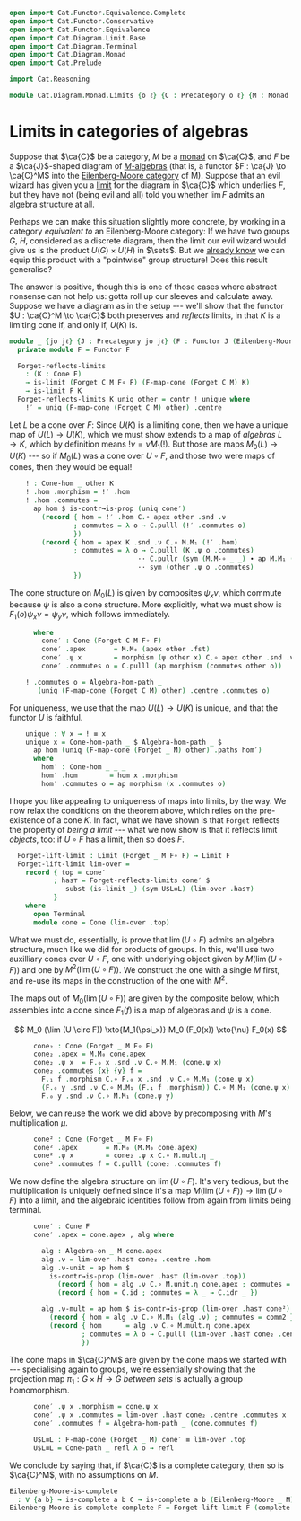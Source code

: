 ```agda
open import Cat.Functor.Equivalence.Complete
open import Cat.Functor.Conservative
open import Cat.Functor.Equivalence
open import Cat.Diagram.Limit.Base
open import Cat.Diagram.Terminal
open import Cat.Diagram.Monad
open import Cat.Prelude

import Cat.Reasoning

module Cat.Diagram.Monad.Limits {o ℓ} {C : Precategory o ℓ} {M : Monad C} where
```

<!--
```agda
private
  module EM = Cat.Reasoning (Eilenberg-Moore C M)
  module C = Cat.Reasoning C
  module M = Monad M

open Algebra-hom
open Algebra-on
open Cone-hom
open Cone
```
-->

# Limits in categories of algebras

Suppose that $\ca{C}$ be a category, $M$ be a [monad] on $\ca{C}$, and
$F$ be a $\ca{J}$-shaped diagram of [$M$-algebras][malg] (that is, a
functor $F : \ca{J} \to \ca{C}^M$ into the [Eilenberg-Moore category] of
M). Suppose that an evil wizard has given you a [limit] for the diagram
in $\ca{C}$ which underlies $F$, but they have not (being evil and all)
told you whether $\lim F$ admits an algebra structure at all.

[monad]: Cat.Diagram.Monad.html#monads
[malg]: Cat.Diagram.Monad.html#algebras-over-a-monad
[Eilenberg-Moore category]: Cat.Diagram.Monad.html#eilenberg-moore-category
[limit]: Cat.Diagram.Limit.Base.html

Perhaps we can make this situation slightly more concrete, by working in
a category _equivalent to_ an Eilenberg-Moore category: If we have two
groups $G$, $H$, considered as a discrete diagram, then the limit our
evil wizard would give us is the product $U(G) \times U(H)$ in $\sets$.
But we [already know] we can equip this product with a "pointwise" group
structure! Does this result generalise?

[already know]: Algebra.Group.Cat.FinitelyComplete.html#direct-products

The answer is positive, though this is one of those cases where abstract
nonsense can not help us: gotta roll up our sleeves and calculate away.
Suppose we have a diagram as in the setup --- we'll show that the
functor $U : \ca{C}^M \to \ca{C}$ both preserves and _reflects_ limits,
in that $K$ is a limiting cone if, and only if, $U(K)$ is.

```agda
module _ {jo jℓ} {J : Precategory jo jℓ} (F : Functor J (Eilenberg-Moore C M)) where
  private module F = Functor F

  Forget-reflects-limits
    : (K : Cone F)
    → is-limit (Forget C M F∘ F) (F-map-cone (Forget C M) K)
    → is-limit F K
  Forget-reflects-limits K uniq other = contr ! unique where
    !′ = uniq (F-map-cone (Forget C M) other) .centre
```

Let $L$ be a cone over $F$: Since $U(K)$ is a limiting cone, then we
have a unique map of $U(L) \to U(K)$, which we must show extends to a
map of _algebras_ $L \to K$, which by definition means $! \nu = \nu
M_1(!)$. But those are maps $M_0(L) \to U(K)$ --- so if $M_0(L)$ was a
cone over $U \circ F$, and those two were maps of cones, then they would
be equal!

```agda
    ! : Cone-hom _ other K
    ! .hom .morphism = !′ .hom
    ! .hom .commutes =
      ap hom $ is-contr→is-prop (uniq cone′)
        (record { hom = !′ .hom C.∘ apex other .snd .ν
                ; commutes = λ o → C.pulll (!′ .commutes o)
                })
        (record { hom = apex K .snd .ν C.∘ M.M₁ (!′ .hom)
                ; commutes = λ o → C.pulll (K .ψ o .commutes)
                                ·· C.pullr (sym (M.M-∘ _ _) ∙ ap M.M₁ (!′ .commutes o))
                                ·· sym (other .ψ o .commutes)
                })
```

The cone structure on $M_0(L)$ is given by composites $\psi_x \nu$,
which commute because $\psi$ is also a cone structure. More explicitly,
what we must show is $F_1(o) \psi_x \nu = \psi_y \nu$, which follows
immediately.

```agda
      where
        cone′ : Cone (Forget C M F∘ F)
        cone′ .apex       = M.M₀ (apex other .fst)
        cone′ .ψ x        = morphism (ψ other x) C.∘ apex other .snd .ν
        cone′ .commutes o = C.pulll (ap morphism (commutes other o))

    ! .commutes o = Algebra-hom-path _
       (uniq (F-map-cone (Forget C M) other) .centre .commutes o)
```

For uniqueness, we use that the map $U(L) \to U(K)$ is unique, and that
the functor $U$ is faithful.

```agda
    unique : ∀ x → ! ≡ x
    unique x = Cone-hom-path _ $ Algebra-hom-path _ $
      ap hom (uniq (F-map-cone (Forget _ M) other) .paths hom′)
      where
        hom′ : Cone-hom _ _ _
        hom′ .hom        = hom x .morphism
        hom′ .commutes o = ap morphism (x .commutes o)
```

I hope you like appealing to uniqueness of maps into limits, by the way.
We now relax the conditions on the theorem above, which relies on the
pre-existence of a cone $K$. In fact, what we have shown is that
`Forget` reflects the property of _being a limit_ --- what we now show
is that it reflects limit _objects_, too: if $U \circ F$ has a limit,
then so does $F$.

```agda
  Forget-lift-limit : Limit (Forget _ M F∘ F) → Limit F
  Forget-lift-limit lim-over =
    record { top = cone′
           ; has⊤ = Forget-reflects-limits cone′ $
              subst (is-limit _) (sym U$L≡L) (lim-over .has⊤)
           }
    where
      open Terminal
      module cone = Cone (lim-over .top)
```

What we must do, essentially, is prove that $\lim (U \circ F)$ admits an
algebra structure, much like we did for products of groups. In this,
we'll use two auxilliary cones over $U \circ F$, one with underlying
object given by $M(\lim (U \circ F))$ and one by $M^2(\lim (U \circ
F))$. We construct the one with a single $M$ first, and re-use its maps
in the construction of the one with $M^2$.

The maps out of $M_0(\lim (U \circ F))$ are given by the composite
below, which assembles into a cone since $F_1(f)$ is a map of algebras
and $\psi$ is a cone.

$$
M_0 (\lim (U \circ F)) \xto{M_1(\psi_x)} M_0 (F_0(x)) \xto{\nu} F_0(x)
$$

```agda
      cone₂ : Cone (Forget _ M F∘ F)
      cone₂ .apex = M.M₀ cone.apex
      cone₂ .ψ x  = F.₀ x .snd .ν C.∘ M.M₁ (cone.ψ x)
      cone₂ .commutes {x} {y} f =
        F.₁ f .morphism C.∘ F.₀ x .snd .ν C.∘ M.M₁ (cone.ψ x)           ≡⟨ C.pulll (F.₁ f .commutes) ⟩
        (F.₀ y .snd .ν C.∘ M.M₁ (F.₁ f .morphism)) C.∘ M.M₁ (cone.ψ x)  ≡⟨ C.pullr (sym (M.M-∘ _ _) ∙ ap M.M₁ (cone.commutes f)) ⟩
        F.₀ y .snd .ν C.∘ M.M₁ (cone.ψ y)                               ∎
```

Below, we can reuse the work we did above by precomposing with $M$'s
multiplication $\mu$.

```agda
      cone² : Cone (Forget _ M F∘ F)
      cone² .apex       = M.M₀ (M.M₀ cone.apex)
      cone² .ψ x        = cone₂ .ψ x C.∘ M.mult.η _
      cone² .commutes f = C.pulll (cone₂ .commutes f)
```

We now define the algebra structure on $\lim (U \circ F)$. It's very
tedious, but the multiplication is uniquely defined since it's a map
$M(\lim (U \circ F)) \to \lim (U \circ F)$ into a limit, and the
algebraic identities follow from again from limits being terminal.

```agda
      cone′ : Cone F
      cone′ .apex = cone.apex , alg where
```

<!--
```agda
        comm1 : ∀ o → _
        comm1 o =
             C.pulll (lim-over .has⊤ cone₂ .centre .commutes o)
          ·· C.pullr (sym (M.unit.is-natural _ _ _))
          ·· C.cancell (F.₀ o .snd .ν-unit)

        comm2 : ∀ o → _
        comm2 o =
             C.pulll (lim-over .has⊤ cone₂ .centre .commutes o)
          ·· C.pullr (sym (M.M-∘ _ _) ∙ ap M.M₁ (lim-over .has⊤ cone₂ .centre .commutes o) ∙ M.M-∘ _ _)
          ·· C.extendl (F.₀ o .snd .ν-mult)
          ·· ap (F.₀ o .snd .ν C.∘_) (M.mult.is-natural _ _ _) ·· C.assoc _ _ _
```
-->

```agda
        alg : Algebra-on _ M cone.apex
        alg .ν = lim-over .has⊤ cone₂ .centre .hom
        alg .ν-unit = ap hom $
          is-contr→is-prop (lim-over .has⊤ (lim-over .top))
            (record { hom = alg .ν C.∘ M.unit.η cone.apex ; commutes = comm1 })
            (record { hom = C.id ; commutes = λ _ → C.idr _ })

        alg .ν-mult = ap hom $ is-contr→is-prop (lim-over .has⊤ cone²)
          (record { hom = alg .ν C.∘ M.M₁ (alg .ν) ; commutes = comm2 })
          (record { hom      = alg .ν C.∘ M.mult.η cone.apex
                  ; commutes = λ o → C.pulll (lim-over .has⊤ cone₂ .centre .commutes o)
                  })
```

The cone maps in $\ca{C}^M$ are given by the cone maps we started with
--- specialising again to groups, we're essentially showing that the
projection map $\pi_1 : G \times H \to G$ _between sets_ is actually a
group homomorphism.

```agda
      cone′ .ψ x .morphism = cone.ψ x
      cone′ .ψ x .commutes = lim-over .has⊤ cone₂ .centre .commutes x
      cone′ .commutes f = Algebra-hom-path _ (cone.commutes f)

      U$L≡L : F-map-cone (Forget _ M) cone′ ≡ lim-over .top
      U$L≡L = Cone-path _ refl λ o → refl
```

We conclude by saying that, if $\ca{C}$ is a complete category, then so
is $\ca{C}^M$, with no assumptions on $M$.

```agda
Eilenberg-Moore-is-complete
  : ∀ {a b} → is-complete a b C → is-complete a b (Eilenberg-Moore _ M)
Eilenberg-Moore-is-complete complete F = Forget-lift-limit F (complete _)
```
